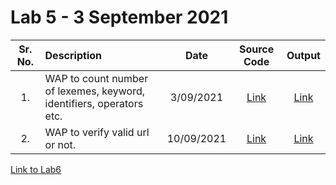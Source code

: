 # Lab 5 - 3 September 2021

| Sr. No. | Description | Date | Source Code | Output |
| :--: | :---- | :--: | :--: | :--: |
| 1. | WAP to count number of lexemes, keyword, identifiers, operators etc. | 3/09/2021  | [Link](./count_lexemes/count_lexemes.l)  | [Link](./count_lexemes/output.png)
| 2. | WAP to verify valid url or not.  | 10/09/2021  | [Link](./valid_url/valid_url.l) | [Link](./valid_url/output.png)

[Link to Lab6](../Lab6)
